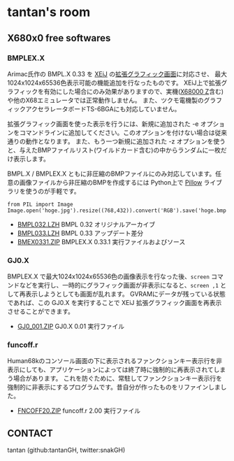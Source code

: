 # tantan's room

## X680x0 free softwares

### BMPLEX.X

Arimac氏作の BMPL.X 0.33 を [XEiJ](https://stdkmd.net/xeij/) の[拡張グラフィック画面](https://stdkmd.net/xeij/feature.htm#extendedgraphic)に対応させ、
最大1024x1024x65536色表示可能の機能追加を行なったものです。
XEiJ上で拡張グラフィックを有効にした場合にのみ効果がありますので、実機([X68000 Z](https://www.zuiki.co.jp/products/x68000z/)含む)や他のX68エミュレータでは正常動作しません。
また、ツクモ電機製のグラフィックアクセラレータボードTS-6BGAにも対応していません。

拡張グラフィック画面を使った表示を行うには、新規に追加された -e オプションをコマンドラインに追加してください。このオプションを付けない場合は従来通りの動作となります。
また、もう一つ新規に追加された -z オプションを使うと、与えたBMPファイルリスト(ワイルドカード含む)の中からランダムに一枚だけ表示します。

BMPL.X / BMPLEX.X ともに非圧縮のBMPファイルにのみ対応しています。任意の画像ファイルから非圧縮のBMPを作成するには Python上で [Pillow](https://pillow.readthedocs.io/en/stable/) ライブラリを使うのが手軽です。

    from PIL import Image
    Image.open('hoge.jpg').resize((768,432)).convert('RGB').save('hoge.bmp')

* [BMPL032.LZH](https://github.com/tantanGH/distribution/blob/main/BMPL032.LZH) BMPL 0.32 オリジナルアーカイブ
* [BMPL033.LZH](https://github.com/tantanGH/distribution/blob/main/BMPL033.LZH) BMPL 0.33 アップデート差分
* [BMEX0331.ZIP](https://github.com/tantanGH/distribution/blob/main/BMEX0331.ZIP) BMPLEX.X 0.33.1 実行ファイルおよびソース

### GJ0.X

BMPLEX.X で最大1024x1024x65536色の画像表示を行なった後、`screen` コマンドなどを実行し、一時的にグラフィック画面が非表示になると、`screen ,1` として再表示しようとしても画面が乱れます。
GVRAMにデータが残っている状態であれば、この GJ0.X を実行することで XEiJ 拡張グラフィック画面を再表示させることができます。

* [GJ0_001.ZIP](https://github.com/tantanGH/distribution/blob/main/GJ0_001.ZIP) GJ0.X 0.01 実行ファイル

### funcoff.r

Human68kのコンソール画面の下に表示されるファンクションキー表示行を非表示にしても、アプリケーションによっては終了時に強制的に再表示されてしまう場合があります。
これを防ぐために、常駐してファンクションキー表示行を強制的に非表示にするプログラムです。昔自分が作ったものをリファインしました。

* [FNCOFF20.ZIP](https://github.com/tantanGH/distribution/blob/main/FNCOFF20.ZIP) funcoff.r 2.00 実行ファイル

## CONTACT

tantan (github:tantanGH, twitter:snakGH)

<!---
tantanGH/tantanGH is a ✨ special ✨ repository because its `README.md` (this file) appears on your GitHub profile.
You can click the Preview link to take a look at your changes.
--->
